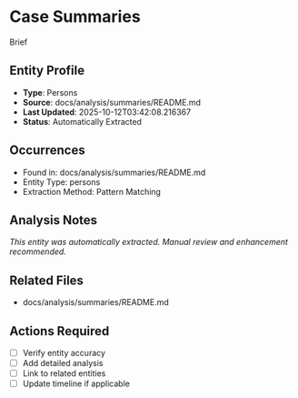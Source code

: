 # Case Summaries
Brief

## Entity Profile
- **Type**: Persons
- **Source**: docs/analysis/summaries/README.md
- **Last Updated**: 2025-10-12T03:42:08.216367
- **Status**: Automatically Extracted

## Occurrences
- Found in: docs/analysis/summaries/README.md
- Entity Type: persons
- Extraction Method: Pattern Matching

## Analysis Notes
*This entity was automatically extracted. Manual review and enhancement recommended.*

## Related Files
- docs/analysis/summaries/README.md

## Actions Required
- [ ] Verify entity accuracy
- [ ] Add detailed analysis
- [ ] Link to related entities
- [ ] Update timeline if applicable
